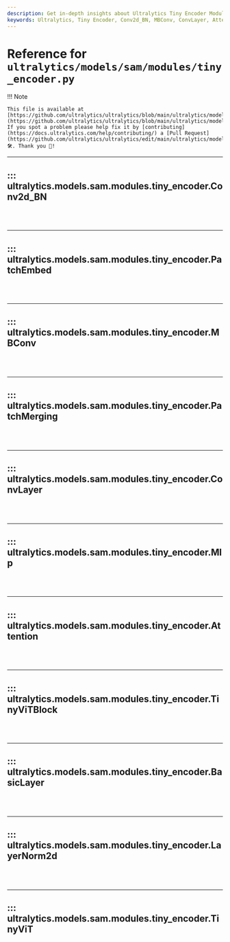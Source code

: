 ```yaml
---
description: Get in-depth insights about Ultralytics Tiny Encoder Modules such as Conv2d_BN, MBConv, ConvLayer, Attention, BasicLayer, and TinyViT. Improve your understanding of machine learning model components.
keywords: Ultralytics, Tiny Encoder, Conv2d_BN, MBConv, ConvLayer, Attention, BasicLayer, TinyViT, Machine learning modules, Ultralytics models
---
```


# Reference for `ultralytics/models/sam/modules/tiny_encoder.py`

!!! Note

    This file is available at [https://github.com/ultralytics/ultralytics/blob/main/ultralytics/models/sam/modules/tiny_encoder.py](https://github.com/ultralytics/ultralytics/blob/main/ultralytics/models/sam/modules/tiny_encoder.py). If you spot a problem please help fix it by [contributing](https://docs.ultralytics.com/help/contributing/) a [Pull Request](https://github.com/ultralytics/ultralytics/edit/main/ultralytics/models/sam/modules/tiny_encoder.py) 🛠️. Thank you 🙏!

---
## ::: ultralytics.models.sam.modules.tiny_encoder.Conv2d_BN
<br><br>

---
## ::: ultralytics.models.sam.modules.tiny_encoder.PatchEmbed
<br><br>

---
## ::: ultralytics.models.sam.modules.tiny_encoder.MBConv
<br><br>

---
## ::: ultralytics.models.sam.modules.tiny_encoder.PatchMerging
<br><br>

---
## ::: ultralytics.models.sam.modules.tiny_encoder.ConvLayer
<br><br>

---
## ::: ultralytics.models.sam.modules.tiny_encoder.Mlp
<br><br>

---
## ::: ultralytics.models.sam.modules.tiny_encoder.Attention
<br><br>

---
## ::: ultralytics.models.sam.modules.tiny_encoder.TinyViTBlock
<br><br>

---
## ::: ultralytics.models.sam.modules.tiny_encoder.BasicLayer
<br><br>

---
## ::: ultralytics.models.sam.modules.tiny_encoder.LayerNorm2d
<br><br>

---
## ::: ultralytics.models.sam.modules.tiny_encoder.TinyViT
<br><br>

